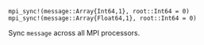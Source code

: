 ```
mpi_sync!(message::Array{Int64,1}, root::Int64 = 0)
mpi_sync!(message::Array{Float64,1}, root::Int64 = 0)
```

Sync `message` across all MPI processors.

